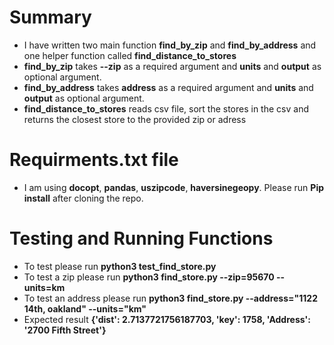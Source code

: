 
# Summary
  - I have written two main function **find_by_zip** and **find_by_address** and one helper function called **find_distance_to_stores** 
  - **find_by_zip** takes **--zip** as a required argument and **units** and **output** as optional argument.
  - **find_by_address** takes **address** as a required argument and **units** and **output** as optional argument.
  - **find_distance_to_stores** reads csv file, sort the stores in the csv and returns the closest store to the provided zip or adress

# Requirments.txt file
- I am using **docopt**, **pandas**, **uszipcode**, **haversinegeopy**. Please run **Pip install** after cloning the repo. 

# Testing and Running Functions
- To test please run **python3 test_find_store.py** 
- To test a zip please run **python3 find_store.py  --zip=95670 --units=km**
- To test an address please run **python3 find_store.py  --address="1122 14th, oakland" --units="km"**
- Expected result **{'dist': 2.7137721756187703, 'key': 1758, 'Address': '2700 Fifth Street'}** 